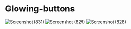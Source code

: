 
# Glowing-buttons
![Screenshot (831)](https://github.com/sweety-12/glowing-buttons/assets/75718491/923db15f-3656-4ee8-9142-22926071e031)
![Screenshot (829)](https://github.com/sweety-12/glowing-buttons/assets/75718491/36f8b2e4-ed1b-408e-ac57-f559f9db95f9)
![Screenshot (828)](https://github.com/sweety-12/glowing-buttons/assets/75718491/9ae3834d-9063-42d2-8b6e-a95c2199b419)

